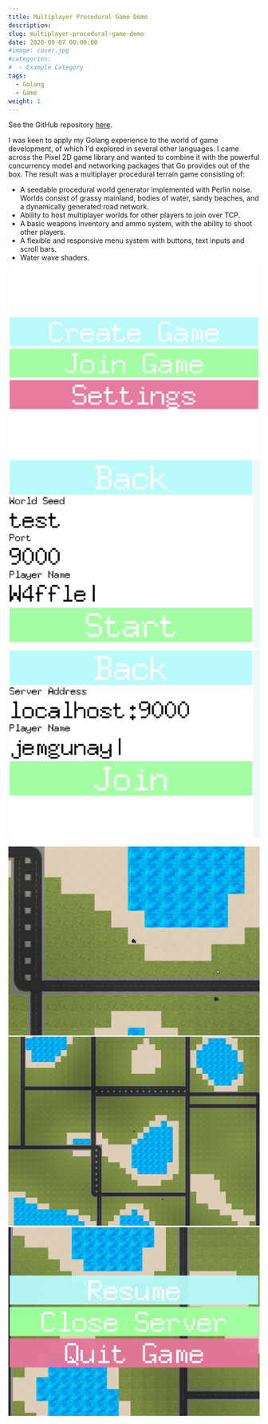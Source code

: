 ```yaml
---
title: Multiplayer Procedural Game Demo
description:
slug: multiplayer-procedural-game-demo
date: 2020-09-07 00:00:00
#image: cover.jpg
#categories:
#  - Example Category
tags:
  - Golang
  - Game
weight: 1
---
```


See the GitHub repository [here](https://github.com/jemgunay/procedural-game).

I was keen to apply my Golang experience to the world of game development, of which I'd explored in several other
languages. I came across the Pixel 2D game library and wanted to combine it with the powerful concurrency model and
networking packages that Go provides out of the box. The result was a multiplayer procedural terrain game consisting of:

- A seedable procedural world generator implemented with Perlin noise. Worlds consist of grassy mainland, bodies of
  water, sandy beaches, and a dynamically generated road network.
- Ability to host multiplayer worlds for other players to join over TCP.
- A basic weapons inventory and ammo system, with the ability to shoot other players.
- A flexible and responsive menu system with buttons, text inputs and scroll bars.
- Water wave shaders.

![Initial menu](frame.png) ![Server hosting & world creation menu](frame2.png) ![Join server menu](frame3.png)

![Gameplay with two players](frame4.png) ![Zoomed out gameplay](frame5.png) ![Pause menu](frame6.png)